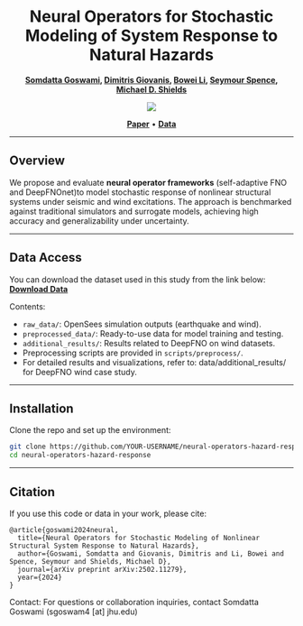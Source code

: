<div align="center">  
  
# Neural Operators for Stochastic Modeling of System Response to Natural Hazards

**[Somdatta Goswami](https://scholar.google.com/citations?user=GaKrpSkAAAAJ&hl=en), [Dimitris Giovanis](https://scholar.google.com/citations?user=dnFLyp4AAAAJ&hl=en), [Bowei Li](https://scholar.google.com/citations?user=MDVtPqwAAAAJ&hl=en), [Seymour Spence](https://scholar.google.com/citations?user=gDH80t0AAAAJ), [Michael D. Shields](https://scholar.google.com/citations?user=hc85Ll0AAAAJ)**

</div>

<p align="center">
  <img src="https://img.shields.io/badge/arXiv-2502.11279-b31b1b.svg" />
</p>
<p align="center">
  <a href="https://arxiv.org/abs/2502.11279"><strong>Paper</strong></a> •
  <a href="https://livejohnshopkins-my.sharepoint.com/:f:/g/personal/sgoswam4_jh_edu/ElqEfANCWC5BrvojtY_vCHoBF5T_3ZtnVxyQUs3UMDuGVQ?e=OBqf1s"><strong>Data</strong></a>
</p>

---

## Overview

We propose and evaluate **neural operator frameworks** (self-adaptive FNO and DeepFNOnet)to model stochastic response of nonlinear structural systems under seismic and wind excitations. The approach is benchmarked against traditional simulators and surrogate models, achieving high accuracy and generalizability under uncertainty.

---

## Data Access

You can download the dataset used in this study from the link below: **[Download Data](https://livejohnshopkins-my.sharepoint.com/:f:/g/personal/sgoswam4_jh_edu/ElqEfANCWC5BrvojtY_vCHoBF5T_3ZtnVxyQUs3UMDuGVQ?e=OBqf1s)**

Contents:
- `raw_data/`: OpenSees simulation outputs (earthquake and wind).
- `preprocessed_data/`: Ready-to-use data for model training and testing.
- `additional_results/`: Results related to DeepFNO on wind datasets.
-  Preprocessing scripts are provided in `scripts/preprocess/`.
-  For detailed results and visualizations, refer to: data/additional_results/ for DeepFNO wind case study.

---

## Installation

Clone the repo and set up the environment:

```bash
git clone https://github.com/YOUR-USERNAME/neural-operators-hazard-response.git
cd neural-operators-hazard-response
```
---

## Citation

If you use this code or data in your work, please cite:
```
@article{goswami2024neural,
  title={Neural Operators for Stochastic Modeling of Nonlinear Structural System Response to Natural Hazards},
  author={Goswami, Somdatta and Giovanis, Dimitris and Li, Bowei and Spence, Seymour and Shields, Michael D},
  journal={arXiv preprint arXiv:2502.11279},
  year={2024}
}
```
Contact: For questions or collaboration inquiries, contact Somdatta Goswami (sgoswam4 [at] jhu.edu)

